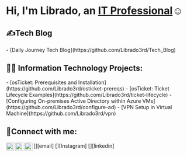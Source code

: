 <h1>Hi, I'm Librado, an <a href="https://linkedin.com/in/Librado3rd">IT Professional</a>☺</h1>

<h2>✍️Tech Blog</h2>
  - [Daily Journey Tech Blog](https://github.com/Librado3rd/Tech_Blog)

<h2>👨‍💻 Information Technology Projects:</h2>
  - [osTicket: Prerequisites and Installation](https://github.com/Librado3rd/osticket-prereqs)
  - [osTicket: Ticket Lifecycle Examples](https://github.com/Librado3rd/ticket-lifecycle)
  - [Configuring On-premises Active Directory within Azure VMs](https://github.com/Librado3rd/configure-ad)
  - [VPN Setup in Virtual Machine](https://github.com/Librado3rd/vpn)

<h2>🤳Connect with me:</h2>
[<img align="left" alt="Josh | Instagram" width="22px" src="https://github.com/user-attachments/assets/0157ab59-59e5-4ad6-b8c2-c2d1d2186b4d" />][email]
[<img align="left" alt="Josh | Twitter" width="22px" src="https://github.com/user-attachments/assets/b4c5ea35-badd-4094-acf8-c89605481185" />][Instagram]
[<img align="left" alt="Josh | LinkedIn" width="22px" src="https://github.com/user-attachments/assets/f868396e-887d-423c-b4b4-2e3f4a666dd7" />][linkedin]

[Email]: mailto:Librado3rd@gmail.com
[Instagram]: https://www.instagram.com/sheepdesigns/
[Linkedin]: https://www.linkedin.com/in/Librado3rd/


